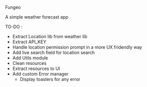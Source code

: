 Fungeo

A simple weather forecast app


TO-DO : 
- Extract Location lib from weather lib 
- Extract API_KEY
- Handle location permission prompt in a more UX fridendly way
- Add live search field for location search
- Add Utils module
- Clean resources
- Extract resources to UI
- Add custom Error manager
  - Display toasters for any error
